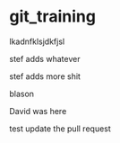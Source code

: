 
# git_training

lkadnfklsjdkfjsl

stef adds whatever

stef adds more shit

blason

David was here

test update the pull request
